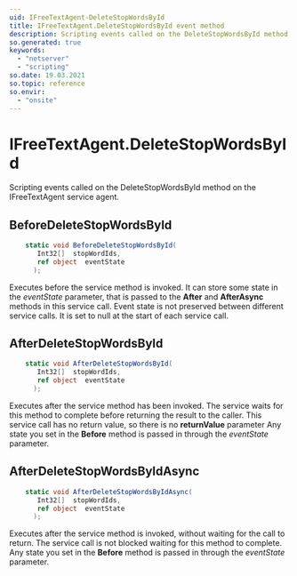 ```yaml
---
uid: IFreeTextAgent-DeleteStopWordsById
title: IFreeTextAgent.DeleteStopWordsById event method
description: Scripting events called on the DeleteStopWordsById method on the IFreeTextAgent service agent.
so.generated: true
keywords:
  - "netserver"
  - "scripting"
so.date: 19.03.2021
so.topic: reference
so.envir:
  - "onsite"
---
```

# IFreeTextAgent.DeleteStopWordsById

Scripting events called on the <see cref='M:SuperOffice.CRM.Services.IFreeTextAgent.DeleteStopWordsById'>DeleteStopWordsById</see> method on the <see cref='IFreeTextAgent'>IFreeTextAgent</see>  service agent.

## BeforeDeleteStopWordsById
```cs
    static void BeforeDeleteStopWordsById(
       Int32[]  stopWordIds,
       ref object  eventState
      );
```
Executes before the service method is invoked.
It can store some state in the *eventState* parameter, that is passed to the **After** and **AfterAsync** methods in this service call.
Event state is not preserved between different service calls. It is set to null at the start of each service call.
## AfterDeleteStopWordsById
```cs
    static void AfterDeleteStopWordsById(
       Int32[]  stopWordIds,
       ref object  eventState
      );
```
Executes after the service method has been invoked. The service waits for this method to complete before returning the result to the caller.
This service call has no return value, so there is no **returnValue** parameter
Any state you set in the **Before** method is passed in through the *eventState* parameter.
## AfterDeleteStopWordsByIdAsync
```cs
    static void AfterDeleteStopWordsByIdAsync(
       Int32[]  stopWordIds,
       ref object  eventState
      );
```
Executes after the service method is invoked, without waiting for the call to return.
The service call is not blocked waiting for this method to complete.
Any state you set in the **Before** method is passed in through the *eventState* parameter.

